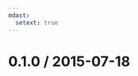```yaml
---
mdast:
  setext: true
---
```


<!--lint disable no-multiple-toplevel-headings-->

0.1.0 / 2015-07-18
==================
